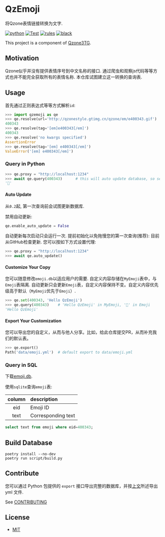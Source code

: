 # QzEmoji

将Qzone表情链接转换为文字.

[![python](https://img.shields.io/badge/python-3.7%20%7C%203.11-blue)][homepage]
[![Test](https://github.com/aioqzone/QzEmoji/actions/workflows/test.yml/badge.svg?branch=async)](https://github.com/aioqzone/QzEmoji/blob/async/.github/workflows/test.yml)
[![rules](https://img.shields.io/tokei/lines/github/aioqzone/QzEmoji?label=rules)](CONTRIBUTING.md)
[![black](https://img.shields.io/badge/code%20style-black-000000)](https://github.com/psf/black)

This project is a component of [Qzone3TG][qzone2tg].

## Motivation

Qzone似乎并没有提供表情序号到中文名称的接口. 通过爬虫和观察js代码等等方式也并不能完全获取所有的表情名称. 本仓库试图建立这一转换的查询表.

## Usage

首先通过正则表达式等等方式解析`id`:

``` python
>>> import qzemoji as qe
>>> qe.resolve(url='http://qzonestyle.gtimg.cn/qzone/em/e400343.gif')
400343
>>> qe.resolve(tag='[em]e400343[/em]')
400343
>>> qe.resolve('no kwargs specified')
AssertionError
>>> qe.resolve(tag='[em] e400343[/em]')
ValueError('[em] e400343[/em]')
```

### Query in Python

``` python
>>> qe.proxy = "http://localhost:1234"
>>> await qe.query(400343)      # this will auto update database, so set a proxy in advance.
'🐷'
```

#### Auto Update

从`0.2`起, 第一次查询前会试图更新数据库.

禁用自动更新:
``` python
qe.enable_auto_update = False
```

自动更新每次启动只会运行一次. 提前初始化以免拖慢您的第一次查询(推荐):
目前从GitHub检查更新. 您可以按如下方式设置代理:

``` python
>>> qe.proxy = "http://localhost:1234"
>>> await qe.auto_update()
```

#### Customize Your Copy

您可以随意修改`emoji.db`以适应用户的需要. 自定义内容存储在`MyEmoji`表中，与`Emoji`表隔离. 自动更新只会更新`Emoji`表，自定义内容保持不变。自定义内容优先级高于默认（`MyEmoji`优先于`Emoji`）.

~~~ python
>>> qe.set(400343, 'Hello QzEmoji')
>>> qe.query(400343)    # 'Hello QzEmoji' in MyEmoji, '🐷' in Emoji
'Hello QzEmoji'
~~~

#### Export Your Customization

您可以导出您的自定义，从而与他人分享。比如，给此仓库提交PR，从而补充我们的默认表。

``` python
>>> qe.export()
Path('data/emoji.yml')  # default export to data/emoji.yml
```

### Query in SQL

下载[emoji.db](https://github.com/aioqzone/QzEmoji/releases).

使用`sqlite`查询`emoji`表:

|column |description    |
|:-----:|:--------------|
|eid    |Emoji ID       |
|text   |Corresponding text|

~~~ sql
select text from emoji where eid=400343;
~~~

## Build Database

``` shell
poetry install --no-dev
poetry run script/build.py
```

## Contribute

您可以通过 Python 包提供的 `export` 接口导出完整的数据库，并按[上文](#export-your-customization)所述导出 yml 文件.

See [CONTRIBUTING](CONTRIBUTING.md)

## License

- [MIT](https://github.com/aioqzone/QzEmoji/blob/async/LICENSE)


[qzone2tg]: https://github.com/aioqzone/Qzone2TG "Forward Qzone feeds to telegram"
[principle]: https://github.com/aioqzone/QzEmoji/discussions/2 "欢迎分享!"
[updater]: https://github.com/aioqzone/AssetsUpdater "Update assets from network"
[homepage]: https://github.com/aioqzone/QzEmoji "Translate Qzone Emoji link to text."
